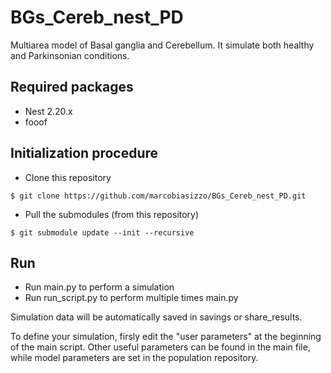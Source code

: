 # BGs_Cereb_nest_PD
Multiarea model of Basal ganglia and Cerebellum. It simulate both healthy and Parkinsonian conditions.

## Required packages
- Nest 2.20.x
- fooof

## Initialization procedure
- Clone this repository
```
$ git clone https://github.com/marcobiasizzo/BGs_Cereb_nest_PD.git
```
- Pull the submodules (from this repository)

```
$ git submodule update --init --recursive
```

## Run 
- Run main.py to perform a simulation
- Run run_script.py to perform multiple times main.py

Simulation data will be automatically saved in savings or share_results.

To define your simulation, firsly edit the "user parameters" at the beginning of the main script.
Other useful parameters can be found in the main file, while model parameters are set in the population repository.
